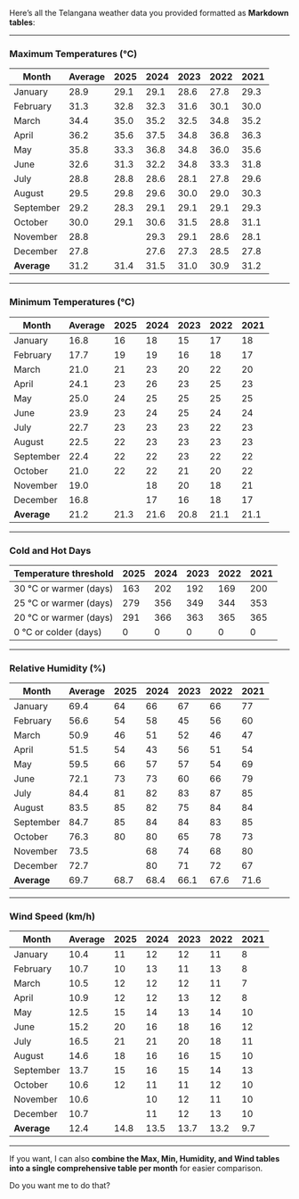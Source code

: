Here’s all the Telangana weather data you provided formatted as **Markdown tables**:

---

### Maximum Temperatures (°C)

| Month       | Average | 2025 | 2024 | 2023 | 2022 | 2021 |
| ----------- | ------- | ---- | ---- | ---- | ---- | ---- |
| January     | 28.9    | 29.1 | 29.1 | 28.6 | 27.8 | 29.3 |
| February    | 31.3    | 32.8 | 32.3 | 31.6 | 30.1 | 30.0 |
| March       | 34.4    | 35.0 | 35.2 | 32.5 | 34.8 | 35.2 |
| April       | 36.2    | 35.6 | 37.5 | 34.8 | 36.8 | 36.3 |
| May         | 35.8    | 33.3 | 36.8 | 34.8 | 36.0 | 35.6 |
| June        | 32.6    | 31.3 | 32.2 | 34.8 | 33.3 | 31.8 |
| July        | 28.8    | 28.8 | 28.6 | 28.1 | 27.8 | 29.6 |
| August      | 29.5    | 29.8 | 29.6 | 30.0 | 29.0 | 30.3 |
| September   | 29.2    | 28.3 | 29.1 | 29.1 | 29.1 | 29.3 |
| October     | 30.0    | 29.1 | 30.6 | 31.5 | 28.8 | 31.1 |
| November    | 28.8    |      | 29.3 | 29.1 | 28.6 | 28.1 |
| December    | 27.8    |      | 27.6 | 27.3 | 28.5 | 27.8 |
| **Average** | 31.2    | 31.4 | 31.5 | 31.0 | 30.9 | 31.2 |

---

### Minimum Temperatures (°C)

| Month       | Average | 2025 | 2024 | 2023 | 2022 | 2021 |
| ----------- | ------- | ---- | ---- | ---- | ---- | ---- |
| January     | 16.8    | 16   | 18   | 15   | 17   | 18   |
| February    | 17.7    | 19   | 19   | 16   | 18   | 17   |
| March       | 21.0    | 21   | 23   | 20   | 22   | 20   |
| April       | 24.1    | 23   | 26   | 23   | 25   | 23   |
| May         | 25.0    | 24   | 25   | 25   | 25   | 25   |
| June        | 23.9    | 23   | 24   | 25   | 24   | 24   |
| July        | 22.7    | 23   | 23   | 23   | 22   | 23   |
| August      | 22.5    | 22   | 23   | 23   | 23   | 23   |
| September   | 22.4    | 22   | 22   | 23   | 22   | 22   |
| October     | 21.0    | 22   | 22   | 21   | 20   | 22   |
| November    | 19.0    |      | 18   | 20   | 18   | 21   |
| December    | 16.8    |      | 17   | 16   | 18   | 17   |
| **Average** | 21.2    | 21.3 | 21.6 | 20.8 | 21.1 | 21.1 |

---

### Cold and Hot Days

| Temperature threshold  | 2025 | 2024 | 2023 | 2022 | 2021 |
| ---------------------- | ---- | ---- | ---- | ---- | ---- |
| 30 °C or warmer (days) | 163  | 202  | 192  | 169  | 200  |
| 25 °C or warmer (days) | 279  | 356  | 349  | 344  | 353  |
| 20 °C or warmer (days) | 291  | 366  | 363  | 365  | 365  |
| 0 °C or colder (days)  | 0    | 0    | 0    | 0    | 0    |

---

### Relative Humidity (%)

| Month       | Average | 2025 | 2024 | 2023 | 2022 | 2021 |
| ----------- | ------- | ---- | ---- | ---- | ---- | ---- |
| January     | 69.4    | 64   | 66   | 67   | 66   | 77   |
| February    | 56.6    | 54   | 58   | 45   | 56   | 60   |
| March       | 50.9    | 46   | 51   | 52   | 46   | 47   |
| April       | 51.5    | 54   | 43   | 56   | 51   | 54   |
| May         | 59.5    | 66   | 57   | 57   | 54   | 69   |
| June        | 72.1    | 73   | 73   | 60   | 66   | 79   |
| July        | 84.4    | 81   | 82   | 83   | 87   | 85   |
| August      | 83.5    | 85   | 82   | 75   | 84   | 84   |
| September   | 84.7    | 85   | 84   | 84   | 83   | 85   |
| October     | 76.3    | 80   | 80   | 65   | 78   | 73   |
| November    | 73.5    |      | 68   | 74   | 68   | 80   |
| December    | 72.7    |      | 80   | 71   | 72   | 67   |
| **Average** | 69.7    | 68.7 | 68.4 | 66.1 | 67.6 | 71.6 |

---

### Wind Speed (km/h)

| Month       | Average | 2025 | 2024 | 2023 | 2022 | 2021 |
| ----------- | ------- | ---- | ---- | ---- | ---- | ---- |
| January     | 10.4    | 11   | 12   | 12   | 11   | 8    |
| February    | 10.7    | 10   | 13   | 11   | 13   | 8    |
| March       | 10.5    | 12   | 12   | 12   | 11   | 7    |
| April       | 10.9    | 12   | 12   | 13   | 12   | 8    |
| May         | 12.5    | 15   | 14   | 13   | 14   | 10   |
| June        | 15.2    | 20   | 16   | 18   | 16   | 12   |
| July        | 16.5    | 21   | 21   | 20   | 18   | 11   |
| August      | 14.6    | 18   | 16   | 16   | 15   | 10   |
| September   | 13.7    | 15   | 16   | 15   | 14   | 13   |
| October     | 10.6    | 12   | 11   | 11   | 12   | 10   |
| November    | 10.6    |      | 10   | 12   | 11   | 10   |
| December    | 10.7    |      | 11   | 12   | 13   | 10   |
| **Average** | 12.4    | 14.8 | 13.5 | 13.7 | 13.2 | 9.7  |

---

If you want, I can also **combine the Max, Min, Humidity, and Wind tables into a single comprehensive table per month** for easier comparison.

Do you want me to do that?

